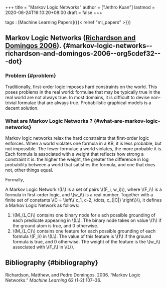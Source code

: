 +++
title = "Markov Logic Networks"
author = ["Jethro Kuan"]
lastmod = 2020-06-24T16:10:20+08:00
draft = false
+++

tags
: [Machine Learning Papers]({{< relref "ml_papers" >}})

## Markov Logic Networks ([Richardson and Domingos 2006](#org5cdef32)). {#markov-logic-networks--richardson-and-domingos-2006--org5cdef32---dot}

### Problem {#problem}

Traditionally, first-order logic imposes hard constraints on the
world. This poses problems in the real world: formulae that may be
typically true in the real world are not always true. In most domains,
it is difficult to devise non-trivial formulae that are always true.
Probabilistic graphical models is a decent solution.

### What are Markov Logic Networks ? {#what-are-markov-logic-networks}

Markov logic networks relax the hard constraints that first-order
logic enforces. When a world violates one formula in a KB, it is less
probable, but not impossible. The fewer formulae a world violates, the
more probable it is. Each formula is associated with a weight that
reflects how strong a constraint it is: the higher the weight, the
greater the difference in log probability between a world that
satisfies the formula, and one that does not, other things equal.

Formally,

A Markov Logic Network \\(L\\) is a set of pairs \\((F_i, w_i)\\), where \\(F_i\\)
is a formula in first-order logic, and \\(w_i\\) is a real number.
Together with a finite set of constants \\(C = \left\\{ c_1, c-2, \dots,
c\_{|C|} \right\\}\\), it defines a Markov Logic Network as follows:

1.  \\(M\_{L,C}\\) contains one binary node for e ach possible grounding of
    each predicate appearing in \\(L\\). The binary node takes on value \\(1\\)
    if the ground atom is true, and 0 otherwise.
2.  \\(M\_{L,C}\\) contains one feature for each possible grounding of each
    formula \\(F_i\\) in \\(L\\). The value of this feature is \\(1\\) if the
    ground formula is true, and 0 otherwise. The weight of the feature
    is the \\(w_i\\) associated with \\(F_i\\) in \\(L\\).

## Bibliography {#bibliography}

<a id="org5cdef32"></a>Richardson, Matthew, and Pedro Domingos. 2006. “Markov Logic Networks.” _Machine Learning_ 62 (1-2):107–36.
